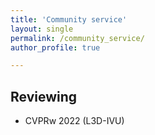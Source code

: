 ```yaml
---
title: 'Community service'
layout: single
permalink: /community_service/
author_profile: true

---
```


## Reviewing
- CVPRw 2022 (L3D-IVU)
